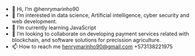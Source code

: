 - 👋 Hi, I’m @henrymarinho90
- 👀 I’m interested in data science, Artificial intelligence, cyber security and web development.
- 🌱 I’m currently learning JavaScript
- 💞️ I’m looking to collaborate on developing payment services related with blockchain, and software solutions for precission agriculture.
- 📫 How to reach me henrymarinho90@gmail.com +573138221975

<!---
henrymarinho90/henrymarinho90 is a ✨ special ✨ repository because its `README.md` (this file) appears on your GitHub profile.
You can click the Preview link to take a look at your changes.
--->
